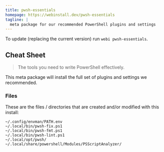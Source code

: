 ```yaml
---
title: pwsh-essentials
homepage: https://webinstall.dev/pwsh-essentials
tagline: |
  meta package for our recommended PowerShell plugins and settings
---
```


To update (replacing the current version) run `webi pwsh-essentials`.

## Cheat Sheet

> The tools you need to write PowerShell effectively.

This meta package will install the full set of plugins and settings we
recommended.

### Files

These are the files / directories that are created and/or modified with this
install:

```text
~/.config/envman/PATH.env
~/.local/bin/pwsh-fix.ps1
~/.local/bin/pwsh-fmt.ps1
~/.local/bin/pwsh-lint.ps1
~/.local/opt/pwsh/
~/.local/share/powershell/Modules/PSScriptAnalyzer/
```
